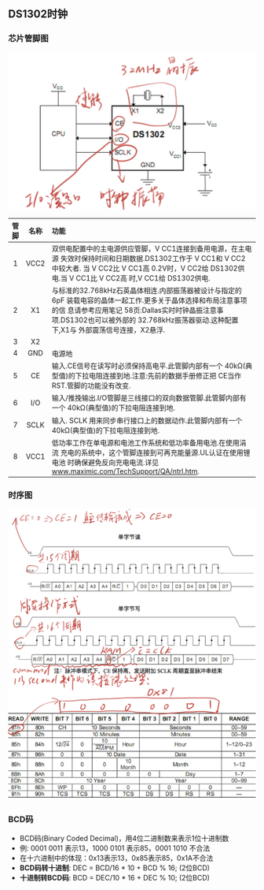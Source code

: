 ## DS1302时钟

### 芯片管脚图
![管脚图说明](./images/chip.png)

|管脚|名称|功能|
|:----:|:----:|:----|
|1|	VCC2|双供电配置中的主电源供应管脚，V CC1连接到备用电源，在主电源 失效时保持时间和日期数据.DS1302工作于 V CC1和 V CC2中较大者. 当 V CC2比 V CC1高 0.2V时，V CC2给 DS1302供电.当 V CC1比 V CC2高 时,V CC1给 DS1302供电.|
|2|	X1	|与标准的32.768kHz石英晶体相连.内部振荡器被设计与指定的6pF 装载电容的晶体一起工作.更多关于晶体选择和布局注意事项的信 息请参考应用笔记 58页:Dallas实时时钟晶振注意事项.DS1302也可以被外部的 32.768kHz振荡器驱动.这种配置下,X1与 外部震荡信号连接，X2悬浮.|
|3|X2||
|4|	GND|	电源地|
|5|	CE|	输入.CE信号在读写时必须保持高电平.此管脚内部有一个 40kΩ(典 型值)的下拉电阻连接到地.注意:先前的数据手册修正把 CE当作 RST.管脚的功能没有改变.|
|6|	I/O|	输入/推挽输出.I/O管脚是三线接口的双向数据管脚.此管脚内部有 一个 40kΩ(典型值)的下拉电阻连接到地.|
|7|	SCLK|	输入. SCLK 用来同步串行接口上的数据动作.此管脚内部有一个 40kΩ(典型值)的下拉电阻连接到地.|
|8|	VCC1|	低功率工作在单电源和电池工作系统和低功率备用电池.在使用涓流 充电的系统中，这个管脚连接到可再充能量源.UL认证在使用锂电池 时确保避免反向充电电流.详见 www.maximic.com/TechSupport/QA/ntrl.htm.|

### 时序图
![时序图以及command说明](./images/sequence.png)

### BCD码
* BCD码(Binary Coded Decimal)，用4位二进制数来表示1位十进制数
* 例: 0001 0011 表示13，1000 0101 表示85，0001 1010  不合法
* 在十六进制中的体现：0x13表示13，0x85表示85，0x1A不合法
* **BCD码转十进制**: DEC = BCD/16 * 10 + BCD % 16; (2位BCD)
* **十进制转BCD码**: BCD = DEC/10 * 16 + DEC % 10; (2位BCD)